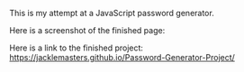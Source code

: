 This is my attempt at a JavaScript password generator. 

Here is a screenshot of the finished page: 

Here is a link to the finished project: https://jacklemasters.github.io/Password-Generator-Project/